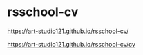# rsschool-cv
https://art-studio121.github.io/rsschool-cv/

https://art-studio121.github.io/rsschool-cv/cv


